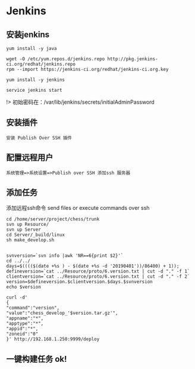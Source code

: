 # Jenkins 


## 安装jenkins

	yum install -y java

	wget -O /etc/yum.repos.d/jenkins.repo http://pkg.jenkins-ci.org/redhat/jenkins.repo
	rpm --import https://jenkins-ci.org/redhat/jenkins-ci.org.key

	yum install -y jenkins

	service jenkins start

!> 初始密码在：/var/lib/jenkins/secrets/initialAdminPassword 


## 安装插件

	安装 Publish Over SSH 插件

## 配置远程用户
	
	系统管理=>系统设置=>Publish over SSH 添加ssh 服务器

## 添加任务

添加远程ssh命令
send files or execute commands over ssh


	cd /home/server/project/chess/trunk
	svn up Resource/
	svn up Server
	cd Server/_build/linux
	sh make_develop.sh


	svnversion=`svn info |awk 'NR==6{print $2}'`
	cd ../../
	days=$(((($(date +%s ) - $(date +%s -d '20190401'))/86400) + 1));
	defineversion=`cat ../Resource/proto/6.version.txt | cut -d "." -f 1`
	clientversion=`cat ../Resource/proto/6.version.txt | cut -d "." -f 2`
	version=$defineversion.$clientversion.$days.$svnversion
	echo $version

	curl -d'
	{
	"command":"version",
  	"value":"chess_develop_'$version.tar.gz'",
  	"appname":"*",
  	"apptype":"*",
  	"appid":"*",
  	"zoneid":"0"
	}' http://192.168.1.250:9999/deploy


## 一键构建任务 ok!